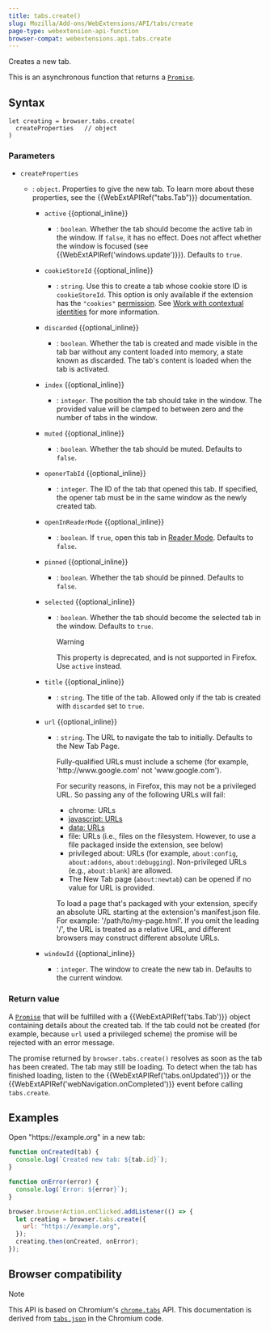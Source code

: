 ```yaml
---
title: tabs.create()
slug: Mozilla/Add-ons/WebExtensions/API/tabs/create
page-type: webextension-api-function
browser-compat: webextensions.api.tabs.create
---
```




Creates a new tab.

This is an asynchronous function that returns a [`Promise`](/Web/JavaScript/Reference/Global_Objects/Promise).

## Syntax

```js-nolint
let creating = browser.tabs.create(
  createProperties   // object
)
```

### Parameters

- `createProperties`

  - : `object`. Properties to give the new tab. To learn more about these properties, see the {{WebExtAPIRef("tabs.Tab")}} documentation.

    - `active` {{optional_inline}}
      - : `boolean`. Whether the tab should become the active tab in the window. If `false`, it has no effect. Does not affect whether the window is focused (see {{WebExtAPIRef('windows.update')}}). Defaults to `true`.
    - `cookieStoreId` {{optional_inline}}
      - : `string`. Use this to create a tab whose cookie store ID is `cookieStoreId`. This option is only available if the extension has the `"cookies"` [permission](/Mozilla/Add-ons/WebExtensions/manifest.json/permissions). See [Work with contextual identities](/Mozilla/Add-ons/WebExtensions/Work_with_contextual_identities) for more information.
    - `discarded` {{optional_inline}}
      - : `boolean`. Whether the tab is created and made visible in the tab bar without any content loaded into memory, a state known as discarded. The tab's content is loaded when the tab is activated.
    - `index` {{optional_inline}}
      - : `integer`. The position the tab should take in the window. The provided value will be clamped to between zero and the number of tabs in the window.
    - `muted` {{optional_inline}}
      - : `boolean`. Whether the tab should be muted. Defaults to `false`.
    - `openerTabId` {{optional_inline}}
      - : `integer`. The ID of the tab that opened this tab. If specified, the opener tab must be in the same window as the newly created tab.
    - `openInReaderMode` {{optional_inline}}
      - : `boolean`. If `true`, open this tab in [Reader Mode](/Mozilla/Add-ons/WebExtensions/API/tabs/toggleReaderMode). Defaults to `false`.
    - `pinned` {{optional_inline}}
      - : `boolean`. Whether the tab should be pinned. Defaults to `false`.
    - `selected` {{optional_inline}}

      - : `boolean`. Whether the tab should become the selected tab in the window. Defaults to `true`.

        > [!WARNING]
        > This property is deprecated, and is not supported in Firefox. Use `active` instead.

    - `title` {{optional_inline}}
      - : `string`. The title of the tab. Allowed only if the tab is created with `discarded` set to `true`.
    - `url` {{optional_inline}}

      - : `string`. The URL to navigate the tab to initially. Defaults to the New Tab Page.

        Fully-qualified URLs must include a scheme (for example, 'http\://www\.google.com' not 'www\.google.com').

        For security reasons, in Firefox, this may not be a privileged URL. So passing any of the following URLs will fail:

        - chrome: URLs
        - [javascript: URLs](/Web/URI/Schemes/javascript)
        - [data: URLs](/Web/URI/Schemes/data)
        - file: URLs (i.e., files on the filesystem. However, to use a file packaged inside the extension, see below)
        - privileged about: URLs (for example, `about:config`, `about:addons`, `about:debugging`). Non-privileged URLs (e.g., `about:blank`) are allowed.
        - The New Tab page (`about:newtab`) can be opened if no value for URL is provided.

        To load a page that's packaged with your extension, specify an absolute URL starting at the extension's manifest.json file. For example: '/path/to/my-page.html'. If you omit the leading '/', the URL is treated as a relative URL, and different browsers may construct different absolute URLs.

    - `windowId` {{optional_inline}}
      - : `integer`. The window to create the new tab in. Defaults to the current window.

### Return value

A [`Promise`](/Web/JavaScript/Reference/Global_Objects/Promise) that will be fulfilled with a {{WebExtAPIRef('tabs.Tab')}} object containing details about the created tab. If the tab could not be created (for example, because `url` used a privileged scheme) the promise will be rejected with an error message.

The promise returned by `browser.tabs.create()` resolves as soon as the tab has been created. The tab may still be loading. To detect when the tab has finished loading, listen to the {{WebExtAPIRef('tabs.onUpdated')}} or the {{WebExtAPIRef('webNavigation.onCompleted')}} event before calling `tabs.create`.

## Examples

Open "https\://example.org" in a new tab:

```js
function onCreated(tab) {
  console.log(`Created new tab: ${tab.id}`);
}

function onError(error) {
  console.log(`Error: ${error}`);
}

browser.browserAction.onClicked.addListener(() => {
  let creating = browser.tabs.create({
    url: "https://example.org",
  });
  creating.then(onCreated, onError);
});
```



## Browser compatibility



> [!NOTE]
> This API is based on Chromium's [`chrome.tabs`](https://developer.chrome.com/docs/extensions/reference/api/tabs#method-create) API. This documentation is derived from [`tabs.json`](https://chromium.googlesource.com/chromium/src/+/master/chrome/common/extensions/api/tabs.json) in the Chromium code.

<!--
// Copyright 2015 The Chromium Authors. All rights reserved.
//
// Redistribution and use in source and binary forms, with or without
// modification, are permitted provided that the following conditions are
// met:
//
//    * Redistributions of source code must retain the above copyright
// notice, this list of conditions and the following disclaimer.
//    * Redistributions in binary form must reproduce the above
// copyright notice, this list of conditions and the following disclaimer
// in the documentation and/or other materials provided with the
// distribution.
//    * Neither the name of Google Inc. nor the names of its
// contributors may be used to endorse or promote products derived from
// this software without specific prior written permission.
//
// THIS SOFTWARE IS PROVIDED BY THE COPYRIGHT HOLDERS AND CONTRIBUTORS
// "AS IS" AND ANY EXPRESS OR IMPLIED WARRANTIES, INCLUDING, BUT NOT
// LIMITED TO, THE IMPLIED WARRANTIES OF MERCHANTABILITY AND FITNESS FOR
// A PARTICULAR PURPOSE ARE DISCLAIMED. IN NO EVENT SHALL THE COPYRIGHT
// OWNER OR CONTRIBUTORS BE LIABLE FOR ANY DIRECT, INDIRECT, INCIDENTAL,
// SPECIAL, EXEMPLARY, OR CONSEQUENTIAL DAMAGES (INCLUDING, BUT NOT
// LIMITED TO, PROCUREMENT OF SUBSTITUTE GOODS OR SERVICES; LOSS OF USE,
// DATA, OR PROFITS; OR BUSINESS INTERRUPTION) HOWEVER CAUSED AND ON ANY
// THEORY OF LIABILITY, WHETHER IN CONTRACT, STRICT LIABILITY, OR TORT
// (INCLUDING NEGLIGENCE OR OTHERWISE) ARISING IN ANY WAY OUT OF THE USE
// OF THIS SOFTWARE, EVEN IF ADVISED OF THE POSSIBILITY OF SUCH DAMAGE.
-->
